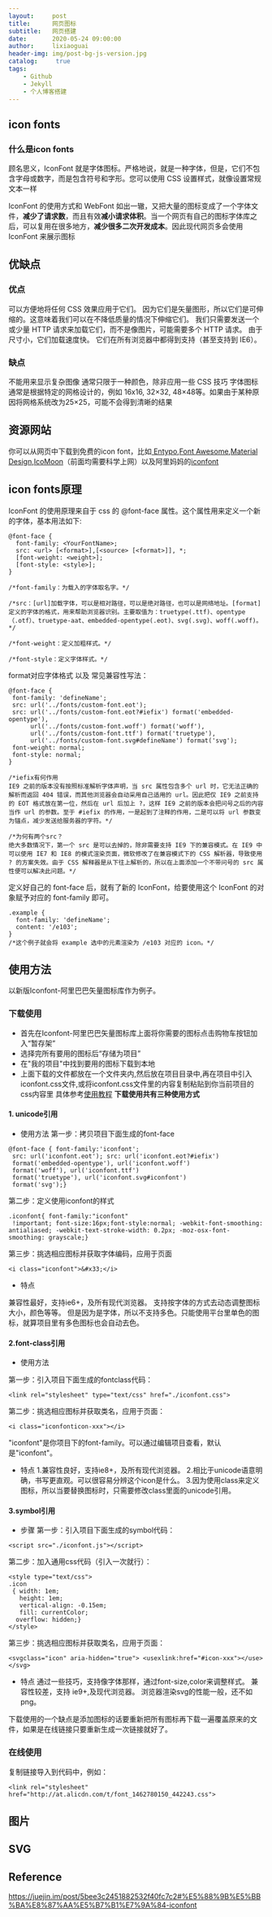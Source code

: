 ```yaml
---
layout:     post
title:      网页图标
subtitle:   网页搭建
date:       2020-05-24 09:00:00
author:     lixiaoguai
header-img: img/post-bg-js-version.jpg
catalog: 	 true
tags:
    - Github
    - Jekyll
    - 个人博客搭建
---
```

## icon fonts ##
### 什么是icon fonts ###
顾名思义，IconFont 就是字体图标。严格地说，就是一种字体，但是，它们不包含字母或数字，而是包含符号和字形。您可以使用 CSS 设置样式，就像设置常规文本一样

IconFont 的使用方式和 WebFont 如出一辙，又把大量的图标变成了一个字体文件，**减少了请求数**，而且有效**减小请求体积**。当一个网页有自己的图标字体库之后，可以复用在很多地方，**减少很多二次开发成本**。因此现代网页多会使用 IconFont 来展示图标

## 优缺点 ##
### 优点 ###

可以方便地将任何 CSS 效果应用于它们。
因为它们是矢量图形，所以它们是可伸缩的。这意味着我们可以在不降低质量的情况下伸缩它们。
我们只需要发送一个或少量 HTTP 请求来加载它们，而不是像图片，可能需要多个 HTTP 请求。
由于尺寸小，它们加载速度快。
它们在所有浏览器中都得到支持（甚至支持到 IE6）。

### 缺点 ###

不能用来显示复杂图像
通常只限于一种颜色，除非应用一些 CSS 技巧
字体图标通常是根据特定的网格设计的，例如 16x16, 32×32, 48×48等。如果由于某种原因将网格系统改为25×25，可能不会得到清晰的结果

## 资源网站 ##
你可以从网页中下载到免费的icon font，比如[ Entypo](http://www.entypo.com/),[Font Awesome](https://fontawesome.com/?from=io),[Material Design](https://material.io/resources/icons/?style=baseline),[IcoMoon](https://icomoon.io/)（前面均需要科学上网）以及阿里妈妈的[iconfont](https://www.iconfont.cn/)

## icon fonts原理 ##
IconFont 的使用原理来自于 css 的 @font-face 属性。这个属性用来定义一个新的字体，基本用法如下:
```
@font-face {
  font-family: <YourFontName>;
  src: <url> [<format>],[<source> [<format>]], *;
  [font-weight: <weight>];
  [font-style: <style>];
}

/*font-family：为载入的字体取名字。*/

/*src：[url]加载字体，可以是相对路径，可以是绝对路径，也可以是网络地址。[format]定义的字体的格式，用来帮助浏览器识别。主要取值为：truetype(.ttf)、opentype（.otf）、truetype-aat、embedded-opentype(.eot)、svg(.svg)、woff(.woff)。*/

/*font-weight：定义加粗样式。*/

/*font-style：定义字体样式。*/

```
format对应字体格式 以及 常见兼容性写法：
```
@font-face {
 font-family: 'defineName';
 src: url('../fonts/custom-font.eot');
 src: url('../fonts/custom-font.eot?#iefix') format('embedded-opentype'),
      url('../fonts/custom-font.woff') format('woff'),
      url('../fonts/custom-font.ttf') format('truetype'),
      url('../fonts/custom-font.svg#defineName') format('svg');
 font-weight: normal;
 font-style: normal;
}

/*iefix有何作用
IE9 之前的版本没有按照标准解析字体声明，当 src 属性包含多个 url 时，它无法正确的解析而返回 404 错误，而其他浏览器会自动采用自己适用的 url。因此把仅 IE9 之前支持的 EOT 格式放在第一位，然后在 url 后加上 ?，这样 IE9 之前的版本会把问号之后的内容当作 url 的参数。至于 #iefix 的作用，一是起到了注释的作用，二是可以将 url 参数变为锚点，减少发送给服务器的字符。*/

/*为何有两个src？
绝大多数情况下，第一个 src 是可以去掉的，除非需要支持 IE9 下的兼容模式。在 IE9 中可以使用 IE7 和 IE8 的模式渲染页面，微软修改了在兼容模式下的 CSS 解析器，导致使用 ? 的方案失效。由于 CSS 解释器是从下往上解析的，所以在上面添加一个不带问号的 src 属性便可以解决此问题。*/
```
定义好自己的 font-face 后，就有了新的 IconFont，给要使用这个 IconFont 的对象赋予对应的 font-family 即可。
```
.example {
  font-family: 'defineName';
  content: '/e103';
}
/*这个例子就会将 example 选中的元素渲染为 /e103 对应的 icon。*/
```

## 使用方法 ##
以新版Iconfont-阿里巴巴矢量图标库作为例子。
### 下载使用 ###
- 首先在Iconfont-阿里巴巴矢量图标库上面将你需要的图标点击购物车按钮加入“暂存架”
- 选择完所有要用的图标后“存储为项目”
- 在"我的项目"中找到要用的图标下载到本地
- 上面下载的文件都放在一个文件夹内,然后放在项目目录中,再在项目中引入iconfont.css文件,或将iconfont.css文件里的内容复制粘贴到你当前项目的css内容里
具体参考[使用教程](https://yq.aliyun.com/articles/519353)
**下载使用共有三种使用方式**

#### 1. unicode引用 ####

- 使用方法
第一步：拷贝项目下面生成的font-face
```
@font-face { font-family:'iconfont';
 src: url('iconfont.eot'); src: url('iconfont.eot?#iefix')
 format('embedded-opentype'), url('iconfont.woff')
 format('woff'), url('iconfont.ttf')
 format('truetype'), url('iconfont.svg#iconfont')
 format('svg');}
 ```
第二步：定义使用iconfont的样式
```
.iconfont{ font-family:"iconfont"
 !important; font-size:16px;font-style:normal; -webkit-font-smoothing: antialiased; -webkit-text-stroke-width: 0.2px; -moz-osx-font-smoothing: grayscale;}
 ```
第三步：挑选相应图标并获取字体编码，应用于页面
```
<i class="iconfont">&#x33;</i>
```

- 特点

兼容性最好，支持ie6+，及所有现代浏览器。
支持按字体的方式去动态调整图标大小，颜色等等。
但是因为是字体，所以不支持多色。只能使用平台里单色的图标，就算项目里有多色图标也会自动去色。

#### 2.font-class引用 ####
- 使用方法

第一步：引入项目下面生成的fontclass代码：
```
<link rel="stylesheet" type="text/css" href="./iconfont.css">
```
第二步：挑选相应图标并获取类名，应用于页面：
```
<i class="iconfonticon-xxx"></i>
```
"iconfont"是你项目下的font-family。可以通过编辑项目查看，默认是"iconfont"。

- 特点
1.兼容性良好，支持ie8+，及所有现代浏览器。
2.相比于unicode语意明确，书写更直观。可以很容易分辨这个icon是什么。
3.因为使用class来定义图标，所以当要替换图标时，只需要修改class里面的unicode引用。

#### 3.symbol引用 ####
- 步骤
第一步：引入项目下面生成的symbol代码：
```
<script src="./iconfont.js"></script>
```
第二步：加入通用css代码（引入一次就行）：
```
<style type="text/css">
.icon
 { width: 1em;
   height: 1em; 
   vertical-align: -0.15em; 
   fill: currentColor; 
  overflow: hidden;}
</style>
```
第三步：挑选相应图标并获取类名，应用于页面：

```
<svgclass="icon" aria-hidden="true"> <usexlink:href="#icon-xxx"></use></svg>
```
- 特点
通过一些技巧，支持像字体那样，通过font-size,color来调整样式。
兼容性较差，支持 ie9+,及现代浏览器。
浏览器渲染svg的性能一般，还不如png。

下载使用的一个缺点是添加图标的话要重新把所有图标再下载一遍覆盖原来的文件，如果是在线链接只要重新生成一次链接就好了。

### 在线使用 ###
复制链接导入到代码中，例如：
```
<link rel="stylesheet" href="http://at.alicdn.com/t/font_1462780150_442243.css">
```

## 图片 ##
## SVG ##

## Reference ##
https://juejin.im/post/5bee3c2451882532f40fc7c2#%E5%88%9B%E5%BB%BA%E8%87%AA%E5%B7%B1%E7%9A%84-iconfont